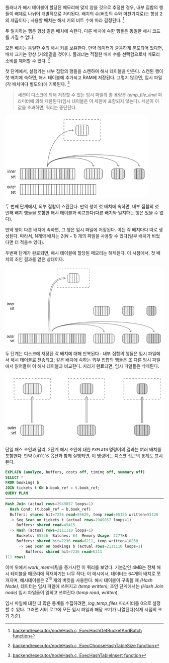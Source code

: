 플래너가 해시 테이블이 할당된 메모리에 맞지 않을 것으로 추정한 경우, 내부 집합의 행들이 배체로 나뉘어 개별적으로 처리된다.
배치의 수(버킷의 수와 마찬가지로)는 항상 2의 제곱이다 ; 사용할 배치는 해시 키의 비트 수에 따라 결정된다. [^1]

두 일치하는 행은 항상 같은 배치에 속한다. 다른 배치에 속한 행들은 동일한 해시 코드를 가질 수 없다.

모든 배치는 동일한 수의 해시 키를 보유한다. 만약 데이터가 균등하게 분포되어 있다면,  배치 크기는 항상 (거의)같을 것이다. 플래너는 적절한 배치 수를 선택함으로서 메모리 소비를 제어할 수 있다. [^2]

첫 단계에서, 실행기는 내부 집합의 행들을 스캔하여 해시 테이블을 만든다.
스캔된 행이 첫 배치에 속하면, 해시 테이블에 추가되고 RAM에 저장된다.
그렇지 않으면, 임시 파일(각 배치마다 별도의)에 기록된다. [^3]

> 세션이 디스크에 의해 저장할 수 있는 임시 파일의 총 용량은 *temp_file_limit* 파라미터에 의해 제한된다(임시 테이블은 이 제한에 포함되지 않는다). 세션이 이 값을 초과하면, 쿼리는 중단된다.

![400](_static/Pasted%20image%2020241023162746.png)

두 번째 단계에서, 외부 집합이 스캔된다. 만약 행이 첫 배치에 속하면, 내부 집합의 첫 번째 배치  행들을 포함한 해시 테이블과 비교한다(다른 배치와 일치하는 행은 있을 수 없다).

만약 행이 다른 배치에 속하면, 그 행은 임시 파일에 저장된다. 이는 각 배치마다 따로 생성된다.
따라서, N개의 배치는 $2(N-1)$ 개의 파일을 사용할 수 있다(일부 배치가 비었다면 더 적을수 있다).

두번째 단계가 완료되면, 해시 테이블에 할당된 메모리는 해제된다.
이 시점에서, 첫 배치의 조인 결과를 얻은 상태이다.

![400](_static/Pasted%20image%2020241023163338.png)

두 단계는 디스크에 저장된 각 배치에 대해 반복된다 :  내부 집합의 행들은 임시 파일에서 해시 테이블로 전송되고; 같은 배치에 속하는 외부 집합의 행들은 또 다른 임시 파일에서  읽어들여 이 해시 테이블과 비교한다. 처리가 완료되면, 임시 파일들은 삭제된다.


![400](_static/Pasted%20image%2020241023163749.png)

단일 패스 조인과 달리, 2단계 해시 조인에 대한 `EXPLAIN` 명령어의 결과는 여러 배치를 포함한다. 만약 `BUFFERS` 옵션과 함께 실행되면, 이 명령어는 디스크 접근의 통계도 표시된다.

```sql
EXPLAIN (analyze, buffers, costs off, timing off, summary off)
SELECT *
FROM bookings b
JOIN tickets t ON b.book_ref = t.book_ref;
QUERY PLAN
────────────────────────────────────────────────────────────────────────────
Hash Join (actual rows=2949857 loops=1)
  Hash Cond: (t.book_ref = b.book_ref)
  Buffers: shared hit=7236 read=55626, temp read=55126 written=55126
  -> Seq Scan on tickets t (actual rows=2949857 loops=1)
     Buffers: shared read=49415
  -> Hash (actual rows=2111110 loops=1)
     Buckets: 65536  Batches: 64  Memory Usage: 2277kB
     Buffers: shared hit=7236 read=6211, temp written=10858
	  -> Seq Scan on bookings b (actual rows=2111110 loops=1)
	     Buffers: shared hit=7236 read=6211
(11 rows)
```

이미 위에서 *work_mem*세팅을 증가시킨 이 쿼리를 보았다. 기본값인 4MB는 전체 해시 테이블을 메모리에 적재하기는 너무 작다; 이 예시에서, 데이터는 64개의 배치로 쪼개지며, 해시테이블은 $2^{16}$ 개의 버킷을 사용한다.
해시 테이블이 구축될 때 *(Hash Node)*, 데이터는 임시 파일에 쓰여지고 *(temp written)*; 조인 단계에서는 *(Hash Join node)* 임시 파일들이 읽히고 쓰여진다 (*temp read, written*).

임시 파일에 대한 더 많은 통계를 수집하려면, *log_temp_files* 파라미터를 0으로 설정할 수 있다. 그러면 서버 로그에 모든 임시 파일과 해당 크기가 나열된다(삭제 시점의 크기 기준).

[^1]:[backend/executor/nodeHash.c, ExecHashGetBucketAndBatch function](https://git.postgresql.org/gitweb/?p=postgresql.git;a=blob;f=src/backend/executor/nodeHash.c;hb=REL_14_STABLE)

[^2]:[backend/executor/nodeHash.c, ExecChooseHashTableSize function](https://git.postgresql.org/gitweb/?p=postgresql.git;a=blob;f=src/backend/executor/nodeHash.c;hb=REL_14_STABLE)

[^3]:[backend/executor/nodeHash.c, ExecHashTableInsert function](https://git.postgresql.org/gitweb/?p=postgresql.git;a=blob;f=src/backend/executor/nodeHash.c;hb=REL_14_STABLE)